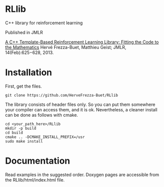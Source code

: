 # RLlib

C++ library for reinforcement learning

Published in JMLR

<a href="http://www.jmlr.org/papers/v14/frezza-buet13a.html">A C++ Template-Based Reinforcement Learning Library: Fitting the Code to the Mathematics</a>
Hervé Frezza-Buet, Matthieu Geist; JMLR, 14(Feb):625−628, 2013. 


# Installation

First, get the files.

``` 
git clone https://github.com/HerveFrezza-Buet/RLlib
``` 


The library consists of header files only. So you can put them somewhere your compiler can access them, and it is ok. Nevertheless, a cleaner install can be done as follows with cmake.

``` 
cd <your_path_here>/RLlib
mkdir -p build
cd build
cmake .. -DCMAKE_INSTALL_PREFIX=/usr
sudo make install
``` 


# Documentation

Read examples in the suggested order. Doxygen pages are accessible from the RLlib/html/index.html file.



